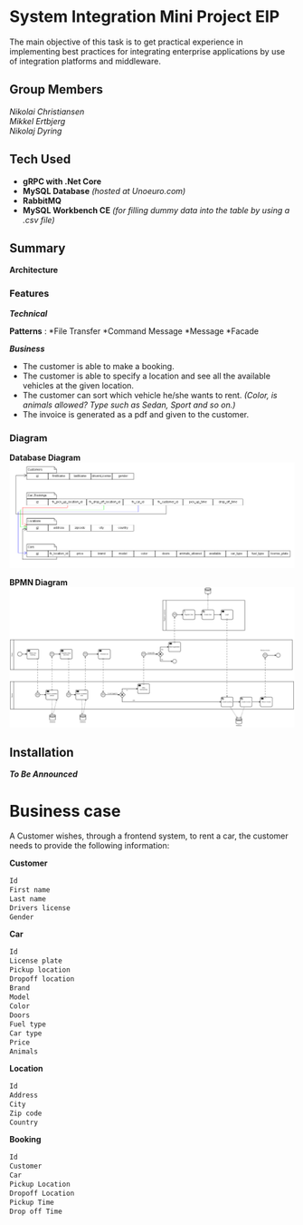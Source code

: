 # System Integration Mini Project EIP
The main objective of this task is to get practical experience in implementing best practices for integrating enterprise applications by use of integration platforms and middleware.

## Group Members
*Nikolai Christiansen*  
*Mikkel Ertbjerg*  
*Nikolaj Dyring*



## Tech Used
* **gRPC with .Net Core**
* **MySQL Database** *(hosted at Unoeuro.com)*
* **RabbitMQ**
* **MySQL Workbench CE** *(for filling dummy data into the table by using a .csv file)*

## Summary
**Architecture**
### Features
**_Technical_**


**Patterns**
: *File Transfer
*Command Message
*Message
*Facade


**_Business_**
* The customer is able to make a booking.
* The customer is able to specify a location and see all the available vehicles at the given location.
* The customer can sort which vehicle he/she wants to rent. *(Color, is animals allowed? Type such as Sedan, Sport and so on.)*
* The invoice is generated as a pdf and given to the customer.

### Diagram
**Database Diagram**
![Database Diagram](https://github.com/mikkelertbjerg/SystemIntegration/blob/master/EMI/DatabaseDiagram.png)

**BPMN Diagram**
![BPMN Diagram](https://github.com/mikkelertbjerg/SystemIntegration/blob/master/EMI/BPMN_Diagram.png)

## Installation
**_To Be Announced_**


# Business case

A Customer wishes, through a frontend system, to rent a car, the customer needs to provide the following information:

**Customer**
```
Id
First name
Last name
Drivers license
Gender
```
**Car**
```
Id
License plate
Pickup location
Dropoff location
Brand
Model
Color
Doors
Fuel type
Car type 
Price
Animals
```
**Location**
```
Id
Address
City
Zip code
Country
```
**Booking**
```
Id
Customer
Car
Pickup Location
Dropoff Location
Pickup Time
Drop off Time
```
